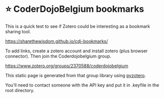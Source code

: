 # :star: CoderDojoBelgium bookmarks

This is a quick test to see if Zotero could be interesting as a bookmark sharing tool.

https://sharethewisdom.github.io/cdj-bookmarks/

To add links, create a zotero account and install zotero (plus browser connector). Then join the Coderdojobelgium group.

<https://www.zotero.org/groups/2370588/coderdojobelgium>

This static page is generated from that group library using [pyzotero](https://pyzotero.readthedocs.io).

You'll need to contact someone with the API key and put it in .keyfile in the root directory.
